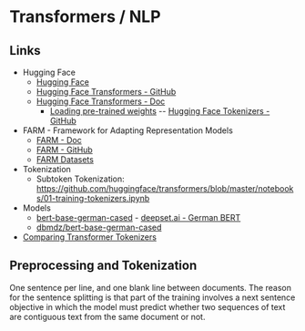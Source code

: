 # Transformers / NLP

## Links
- Hugging Face
  - [Hugging Face](https://huggingface.co/)
  - [Hugging Face Transformers - GitHub](https://github.com/huggingface/transformers)
  - [Hugging Face Transformers - Doc](https://huggingface.co/transformers/)
    - [Loading pre-trained weights](https://huggingface.co/transformers/serialization.html)
  -- [Hugging Face Tokenizers - GitHub](https://github.com/huggingface/tokenizers)
- FARM - Framework for Adapting Representation Models
  - [FARM - Doc](https://farm.deepset.ai/)
  - [FARM - GitHub](https://github.com/deepset-ai/FARM)
  - [FARM Datasets](https://github.com/deepset-ai/FARM/blob/master/farm/data_handler/utils.py#L22)
- Tokenization
  - Subtoken Tokenization: <https://github.com/huggingface/transformers/blob/master/notebooks/01-training-tokenizers.ipynb>
- Models  
  - [bert-base-german-cased](https://huggingface.co/bert-base-german-cased) - [deepset.ai - German BERT](https://deepset.ai/german-bert)
  - [dbmdz/bert-base-german-cased](https://huggingface.co/dbmdz/bert-base-german-cased)
- [Comparing Transformer Tokenizers](https://towardsdatascience.com/comparing-transformer-tokenizers-686307856955)

## Preprocessing and Tokenization
One sentence per line, and one blank line between documents. The reason for the sentence splitting is that part of the training involves a next sentence objective in which the model must predict whether two sequences of text are contiguous text from the same document or not.
